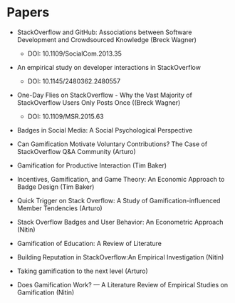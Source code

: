 # Papers

- StackOverflow and GitHub: Associations between Software Development and Crowdsourced Knowledge (Breck Wagner)
	- DOI: 10.1109/SocialCom.2013.35
- An empirical study on developer interactions in StackOverflow
	- DOI: 10.1145/2480362.2480557
- One-Day Flies on StackOverflow - Why the Vast Majority of StackOverflow Users Only Posts Once ((Breck Wagner)
	- DOI: 10.1109/MSR.2015.63
- Badges in Social Media: A Social Psychological Perspective

- Can Gamification Motivate Voluntary Contributions? The Case of StackOverflow Q&A Community (Arturo)

- Gamification for Productive Interaction (Tim Baker)

- Incentives, Gamification, and Game Theory: An Economic Approach to Badge Design (Tim Baker)

- Quick Trigger on Stack Overflow: A Study of Gamification-influenced Member Tendencies (Arturo)

- Stack Overflow Badges and User Behavior: An Econometric Approach (Nitin)

- Gamification of Education: A Review of Literature 

- Building Reputation in StackOverflow:An Empirical Investigation (Nitin)

- Taking gamification to the next level (Arturo)

- Does Gamification Work? — A Literature Review of Empirical Studies on Gamification (Nitin)
